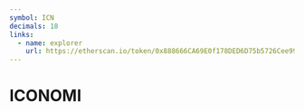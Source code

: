 ```yaml
---
symbol: ICN
decimals: 18
links:
  - name: explorer
    url: https://etherscan.io/token/0x888666CA69E0f178DED6D75b5726Cee99A87D698
---
```


# ICONOMI
